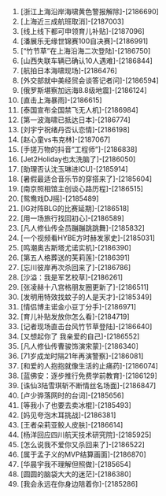
1. [浙江上海沿岸海啸黄色警报解除]-[2186690]
1. [上海近三成航班取消]-[2187003]
1. [线上线下都可申领育儿补贴]-[2187096]
1. [潘展乐无缘世锦赛100自决赛]-[2186991]
1. [“竹节草”在上海沿海二次登陆]-[2186750]
1. [山西失联车辆已确认10人遇难]-[2186844]
1. [航拍日本海啸现场]-[2186476]
1. [外交部就中美经贸会谈答记者问]-[2186594]
1. [俄罗斯堪察加远海8.8级地震]-[2186124]
1. [直击上海暴雨]-[2186615]
1. [泰国宣布全国禁飞无人机]-[2186984]
1. [第一波海啸已抵达日本]-[2186774]
1. [刘宇宁祝绪丹否认恋情]-[2186198]
1. [赵心童vs韦克林]-[2187067]
1. [手搓万物的抖音“工程师”]-[2186838]
1. [Jet2Holiday也太洗脑了]-[2186050]
1. [助理否认沈玉琳进ICU]-[2185914]
1. [暑假最适合音乐节的穿搭来了]-[2185604]
1. [南京照相馆主创谈心路历程]-[2186515]
1. [鸳鸯戏DJ摇]-[2185489]
1. [IG对阵BLG的比赛延期]-[2186518]
1. [用一场旅行找回初心]-[2186589]
1. [凡人修仙传全员蹦蹦跳跳舞]-[2185832]
1. [一个视频看HYBE方时赫发家史]-[2185031]
1. [鸣潮奥古斯塔尤诺实机]-[2186390]
1. [第五人格葬送的芙莉莲]-[2186391]
1. [忘川彼岸再次杀回来了]-[2186786]
1. [沙溢：我是军艺校草]-[2186261]
1. [张凌赫十八宫格朋友圈更新了]-[2186511]
1. [发明用特效找蚊子的人是天才]-[2185349]
1. [情侣博主诺金小豆丁分手]-[2186971]
1. [育儿补贴发放你怎么看]-[2184719]
1. [记者现场直击台风竹节草登陆]-[2186640]
1. [又想起你了 我亲爱的自己]-[2186552]
1. [凡人修仙传曹骏饰演宋蒙]-[2186340]
1. [71岁成龙时隔21年再演警察]-[2186081]
1. [和爱的人抱抱就像生活的止痛药]-[2186074]
1. [蓝佛安：逐步推行免费学前教育]-[2186129]
1. [诛仙3陆雪琪斩不断情丝名场面]-[2186847]
1. [卢少骅落网时的台词]-[2185656]
1. [等我小了也要去卖冰棍]-[2185493]
1. [妈见夸泡木耳挑战]-[2186381]
1. [王者朵莉亚鲛人皮肤]-[2186614]
1. [杨洋回应四川航天技术研究院]-[2185925]
1. [怎么说我不爱你又杀回来了]-[2186522]
1. [属于孟子义的MVP结算画面]-[2186870]
1. [华晨宇我不理解但照做]-[2185654]
1. [圆圆的脑袋大大的迷茫]-[2186380]
1. [我会永远在你身边陪着你]-[2185286]